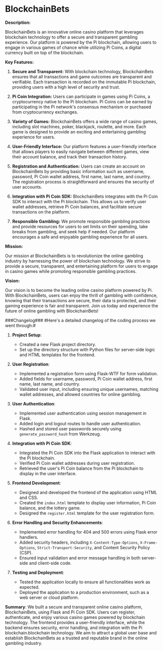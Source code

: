 # BlockchainBets

**Description:**

BlockchainBets is an innovative online casino platform that leverages blockchain technology to offer a secure and transparent gambling experience. Our platform is powered by the Pi blockchain, allowing users to engage in various games of chance while utilizing Pi Coins, a digital currency built on top of the blockchain.

**Key Features:**

1. **Secure and Transparent:** With blockchain technology, BlockchainBets ensures that all transactions and game outcomes are transparent and verifiable. Each transaction is recorded on the immutable Pi blockchain, providing users with a high level of security and trust.

2. **Pi Coin Integration:** Users can participate in games using Pi Coins, a cryptocurrency native to the Pi blockchain. Pi Coins can be earned by participating in the Pi network's consensus mechanism or purchased from cryptocurrency exchanges.

3. **Variety of Games:** BlockchainBets offers a wide range of casino games, including slot machines, poker, blackjack, roulette, and more. Each game is designed to provide an exciting and entertaining gambling experience for users.

4. **User-Friendly Interface:** Our platform features a user-friendly interface that allows players to easily navigate between different games, view their account balance, and track their transaction history.

5. **Registration and Authentication:** Users can create an account on BlockchainBets by providing basic information such as username, password, Pi Coin wallet address, first name, last name, and country. The registration process is straightforward and ensures the security of user accounts.

6. **Integration with Pi Coin SDK:** BlockchainBets integrates with the Pi Coin SDK to interact with the Pi blockchain. This allows us to verify user wallet addresses, retrieve Pi Coin balances, and facilitate secure transactions on the platform.

7. **Responsible Gambling:** We promote responsible gambling practices and provide resources for users to set limits on their spending, take breaks from gambling, and seek help if needed. Our platform encourages a safe and enjoyable gambling experience for all users.

**Mission:**

Our mission at BlockchainBets is to revolutionize the online gambling industry by harnessing the power of blockchain technology. We strive to provide a secure, transparent, and entertaining platform for users to engage in casino games while promoting responsible gambling practices.

**Vision:**

Our vision is to become the leading online casino platform powered by Pi.
With BlockchainBets, users can enjoy the thrill of gambling with confidence, knowing that their transactions are secure, their data is protected, and their gaming experience is fair and transparent. Join us today and experience the future of online gambling with BlockchainBets!

###Changelog###
#Here's a detailed changelog of the coding process we went through:#

1. **Project Setup**:
   - Created a new Flask project directory.
   - Set up the directory structure with Python files for server-side logic and HTML templates for the frontend.

2. **User Registration**:
   - Implemented a registration form using Flask-WTF for form validation.
   - Added fields for username, password, Pi Coin wallet address, first name, last name, and country.
   - Validated user input, including ensuring unique usernames, matching wallet addresses, and allowed countries for online gambling.

3. **User Authentication**:
   - Implemented user authentication using session management in Flask.
   - Added login and logout routes to handle user authentication.
   - Hashed and stored user passwords securely using `generate_password_hash` from Werkzeug.

4. **Integration with Pi Coin SDK**:
   - Integrated the Pi Coin SDK into the Flask application to interact with the Pi blockchain.
   - Verified Pi Coin wallet addresses during user registration.
   - Retrieved the user's Pi Coin balance from the Pi blockchain to display in the user interface.

5. **Frontend Development**:
   - Designed and developed the frontend of the application using HTML and CSS.
   - Created the `index.html` template to display user information, Pi Coin balance, and the lottery game.
   - Designed the `register.html` template for the user registration form.

6. **Error Handling and Security Enhancements**:
   - Implemented error handling for 404 and 500 errors using Flask error handlers.
   - Added security headers, including `X-Content-Type-Options`, `X-Frame-Options`, `Strict-Transport-Security`, and Content Security Policy (CSP).
   - Ensured input validation and error message handling in both server-side and client-side code.

7. **Testing and Deployment**:
   - Tested the application locally to ensure all functionalities work as expected.
   - Deployed the application to a production environment, such as a web server or cloud platform.

**Summary**:
We built a secure and transparent online casino platform, BlockchainBets, using Flask and Pi Coin SDK. Users can register, authenticate, and enjoy various casino games powered by blockchain technology. The frontend provides a user-friendly interface, while the backend ensures security, error handling, and integration with the Pi blockchain.blockchain technology. We aim to attract a global user base and establish BlockchainBets as a trusted and reputable brand in the online gambling industry.
